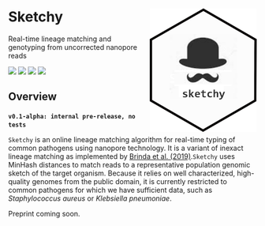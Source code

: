 # Sketchy <a href='https://github.com/esteinig'><img src='img/logo.png' align="right" height="250" /></a>

Real-time lineage matching and genotyping from uncorrected nanopore reads

![](https://img.shields.io/badge/version-alpha-red.svg)
![](https://img.shields.io/badge/lifecycle-experimental-orange.svg)
![](https://img.shields.io/badge/docs-latest-green.svg)
![](https://img.shields.io/badge/BioRxiv-incoming-green.svg)

## Overview

**`v0.1-alpha: internal pre-release, no tests`**

`Sketchy` is an online lineage matching algorithm for real-time typing of common pathogens using nanopore technology. It is a variant of inexact lineage matching as implemented by [Brinda et al. (2019)](https://www.biorxiv.org/content/early/2018/08/29/403204).`Sketchy` uses MinHash distances to match reads to a representative population genomic sketch of the target organism. Because it relies on well characterized, high-quality genomes from the public domain, it is currently restricted to common pathogens for which we have sufficient data, such as *Staphylococcus aureus* or *Klebsiella pneumoniae*.

Preprint coming soon.



